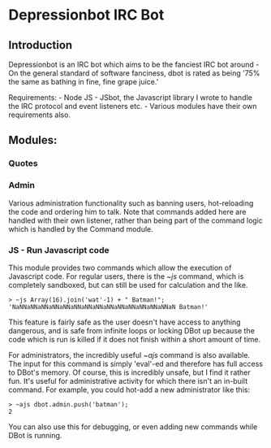 # Depressionbot IRC Bot

## Introduction

Depressionbot is an IRC bot which aims to be the fanciest IRC bot around - On
the general standard of software fanciness, dbot is rated as being '75% the same
as bathing in fine, fine grape juice.'

Requirements: 
    - Node JS
    - JSbot, the Javascript library I wrote to handle the IRC protocol and event
      listeners etc.
    - Various modules have their own requirements also.

## Modules:

### Quotes

### Admin

Various administration functionality such as banning users, hot-reloading the 
code and ordering him to talk. Note that commands added here are handled with
their own listener, rather than being part of the command logic which is handled
by the Command module.

### JS - Run Javascript code

This module provides two commands which allow the execution of Javascript code.
For regular users, there is the *~js* command, which is completely sandboxed,
but can still be used for calculation and the like.

    > ~js Array(16).join('wat'-1) + " Batman!";
    'NaNNaNNaNNaNNaNNaNNaNNaNNaNNaNNaNNaNNaNNaNNaN Batman!'

This feature is fairly safe as the user doesn't have access to anything
dangerous, and is safe from infinite loops or locking DBot up because the code
which is run is killed if it does not finish within a short amount of time.

For administrators, the incredibly useful *~ajs* command is also available. The
input for this command is simply 'eval'-ed and therefore has full access to
DBot's memory. Of course, this is incredibly unsafe, but I find it rather fun.
It's useful for administrative activity for which there isn't an in-built
command. For example, you could hot-add a new administrator like this:

    > ~ajs dbot.admin.push('batman');
    2

You can also use this for debugging, or even adding new commands while DBot is
running.
